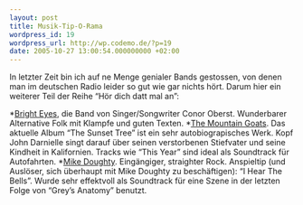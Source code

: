 ```yaml
---
layout: post
title: Musik-Tip-O-Rama
wordpress_id: 19
wordpress_url: http://wp.codemo.de/?p=19
date: 2005-10-27 13:00:54.000000000 +02:00
---
```

In letzter Zeit bin ich auf ne Menge genialer Bands gestossen, von denen man im deutschen Radio leider so gut wie gar nichts hört. Darum hier ein weiterer Teil der Reihe &#8220;Hör dich datt mal an&#8221;:


*[Bright Eyes](http://www.saddle-creek.com/bands/brighteyes/), die Band von Singer/Songwriter Conor Oberst. Wunderbarer Alternative Folk mit Klampfe und guten Texten.
*[The Mountain Goats](http://www.themountaingoats.com). Das aktuelle Album &#8220;The Sunset Tree&#8221; ist ein sehr autobiograpisches Werk. Kopf John Darnielle singt darauf über seinen verstorbenen Stiefvater und seine Kindheit in Kalifornien. Tracks wie &#8220;This Year&#8221; sind ideal als Soundtrack für Autofahrten.
*[Mike Doughty](http://www.mikedoughty.com/). Eingängiger, straighter Rock. Anspieltip (und Auslöser, sich überhaupt mit Mike Doughty zu beschäftigen): &#8220;I Hear The Bells&#8221;. Wurde sehr effektvoll als Soundtrack für eine Szene in der letzten Folge von &#8220;Grey&#8217;s Anatomy&#8221; benutzt.